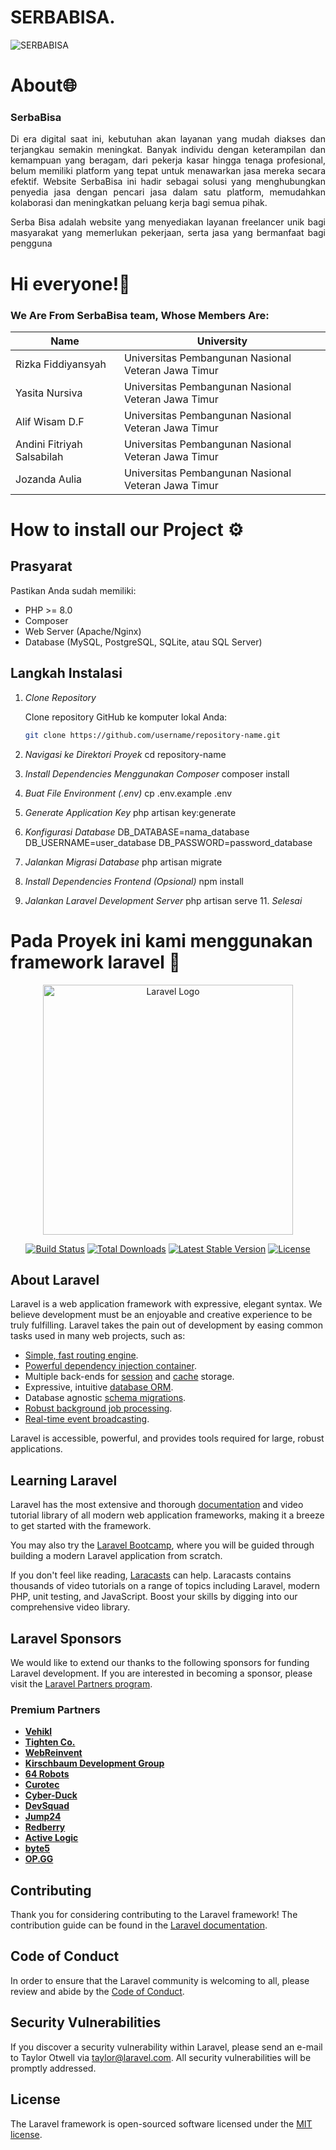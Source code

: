 # SERBABISA.

![SERBABISA](https://drive.google.com/uc?export=view&id=1du4xEsa9gODHyZudwFuqrrho36aaSvgx)


# About🌐
### SerbaBisa

<p align="justify">Di era digital saat ini, kebutuhan akan layanan yang mudah diakses dan terjangkau semakin meningkat. Banyak individu dengan keterampilan dan kemampuan yang beragam, dari pekerja kasar hingga tenaga profesional, belum memiliki platform yang tepat untuk menawarkan jasa mereka secara efektif. Website SerbaBisa ini hadir sebagai solusi yang menghubungkan penyedia jasa dengan pencari jasa dalam satu platform, memudahkan kolaborasi dan meningkatkan peluang kerja bagi semua pihak. </p>

<p align="justify">Serba Bisa adalah website yang menyediakan layanan freelancer unik bagi masyarakat yang memerlukan pekerjaan, serta jasa yang bermanfaat bagi pengguna</p>

# Hi everyone!👋

### We Are From SerbaBisa team, Whose Members Are:

|Name | University |
| ---      | ---       | 
| Rizka Fiddiyansyah   | Universitas Pembangunan Nasional Veteran Jawa Timur |
| Yasita Nursiva    | Universitas Pembangunan Nasional Veteran Jawa Timur |
| Alif Wisam 	D.F   | Universitas Pembangunan Nasional Veteran Jawa Timur |
| Andini Fitriyah Salsabilah	   | Universitas Pembangunan Nasional Veteran Jawa Timur |
| Jozanda Aulia   | Universitas Pembangunan Nasional Veteran Jawa Timur |


# How to install our Project ⚙️
## Prasyarat

Pastikan Anda sudah memiliki:
- PHP >= 8.0
- Composer
- Web Server (Apache/Nginx)
- Database (MySQL, PostgreSQL, SQLite, atau SQL Server)
## Langkah Instalasi

1. *Clone Repository*

   Clone repository GitHub ke komputer lokal Anda:
   ```bash
   git clone https://github.com/username/repository-name.git
2. *Navigasi ke Direktori Proyek*
    cd repository-name
3. *Install Dependencies Menggunakan Composer*
    composer install
4. *Buat File Environment (.env)*
    cp .env.example .env
5. *Generate Application Key*
    php artisan key:generate
6. *Konfigurasi Database*
    DB_DATABASE=nama_database
    DB_USERNAME=user_database
    DB_PASSWORD=password_database
7. *Jalankan Migrasi Database*
    php artisan migrate
8. *Install Dependencies Frontend (Opsional)*
    npm install
9. *Jalankan Laravel Development Server*
    php artisan serve
11. *Selesai*

# Pada Proyek ini kami menggunakan framework laravel  📱

<p align="center"><a href="https://laravel.com" target="_blank"><img src="https://raw.githubusercontent.com/laravel/art/master/logo-lockup/5%20SVG/2%20CMYK/1%20Full%20Color/laravel-logolockup-cmyk-red.svg" width="400" alt="Laravel Logo"></a></p>

<p align="center">
<a href="https://github.com/laravel/framework/actions"><img src="https://github.com/laravel/framework/workflows/tests/badge.svg" alt="Build Status"></a>
<a href="https://packagist.org/packages/laravel/framework"><img src="https://img.shields.io/packagist/dt/laravel/framework" alt="Total Downloads"></a>
<a href="https://packagist.org/packages/laravel/framework"><img src="https://img.shields.io/packagist/v/laravel/framework" alt="Latest Stable Version"></a>
<a href="https://packagist.org/packages/laravel/framework"><img src="https://img.shields.io/packagist/l/laravel/framework" alt="License"></a>
</p>

## About Laravel

Laravel is a web application framework with expressive, elegant syntax. We believe development must be an enjoyable and creative experience to be truly fulfilling. Laravel takes the pain out of development by easing common tasks used in many web projects, such as:

- [Simple, fast routing engine](https://laravel.com/docs/routing).
- [Powerful dependency injection container](https://laravel.com/docs/container).
- Multiple back-ends for [session](https://laravel.com/docs/session) and [cache](https://laravel.com/docs/cache) storage.
- Expressive, intuitive [database ORM](https://laravel.com/docs/eloquent).
- Database agnostic [schema migrations](https://laravel.com/docs/migrations).
- [Robust background job processing](https://laravel.com/docs/queues).
- [Real-time event broadcasting](https://laravel.com/docs/broadcasting).

Laravel is accessible, powerful, and provides tools required for large, robust applications.

## Learning Laravel

Laravel has the most extensive and thorough [documentation](https://laravel.com/docs) and video tutorial library of all modern web application frameworks, making it a breeze to get started with the framework.

You may also try the [Laravel Bootcamp](https://bootcamp.laravel.com), where you will be guided through building a modern Laravel application from scratch.

If you don't feel like reading, [Laracasts](https://laracasts.com) can help. Laracasts contains thousands of video tutorials on a range of topics including Laravel, modern PHP, unit testing, and JavaScript. Boost your skills by digging into our comprehensive video library.

## Laravel Sponsors

We would like to extend our thanks to the following sponsors for funding Laravel development. If you are interested in becoming a sponsor, please visit the [Laravel Partners program](https://partners.laravel.com).

### Premium Partners

- **[Vehikl](https://vehikl.com/)**
- **[Tighten Co.](https://tighten.co)**
- **[WebReinvent](https://webreinvent.com/)**
- **[Kirschbaum Development Group](https://kirschbaumdevelopment.com)**
- **[64 Robots](https://64robots.com)**
- **[Curotec](https://www.curotec.com/services/technologies/laravel/)**
- **[Cyber-Duck](https://cyber-duck.co.uk)**
- **[DevSquad](https://devsquad.com/hire-laravel-developers)**
- **[Jump24](https://jump24.co.uk)**
- **[Redberry](https://redberry.international/laravel/)**
- **[Active Logic](https://activelogic.com)**
- **[byte5](https://byte5.de)**
- **[OP.GG](https://op.gg)**

## Contributing

Thank you for considering contributing to the Laravel framework! The contribution guide can be found in the [Laravel documentation](https://laravel.com/docs/contributions).

## Code of Conduct

In order to ensure that the Laravel community is welcoming to all, please review and abide by the [Code of Conduct](https://laravel.com/docs/contributions#code-of-conduct).

## Security Vulnerabilities

If you discover a security vulnerability within Laravel, please send an e-mail to Taylor Otwell via [taylor@laravel.com](mailto:taylor@laravel.com). All security vulnerabilities will be promptly addressed.

## License

The Laravel framework is open-sourced software licensed under the [MIT license](https://opensource.org/licenses/MIT).




